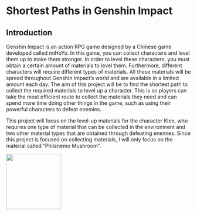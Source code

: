# Shortest Paths in Genshin Impact

## Introduction
Genshin Impact is an action RPG game designed by a Chinese game developed called miHoYo. In this game, you can collect characters and level them up to make them stronger. In order to level these characters, you must obtain a certain amount of materials to level them. Furthermore, different characters will require different types of materials. All these materials will be spread throughout Genshin Impact’s world and are available in a limited amount each day. The aim of this project will be to find the shortest path to collect the required materials to level up a character. This is so players can take the most efficient route to collect the materials they need and can spend more time doing other things in the game, such as using their powerful characters to defeat enemies. 

This project will focus on the level-up materials for the character Klee, who requires one type of material that can be collected in the environment and two other material types that are obtained through defeating enemies. Since this project is focused on collecting materials, I will only focus on the material called “Philanemo Mushroom”. 

<img src="[https://your-image-url.type](https://github.com/kellyngsf/shortpath_genshin/blob/main/images/character_focus.png)https://github.com/kellyngsf/shortpath_genshin/blob/main/images/character_focus.png" width="150">
